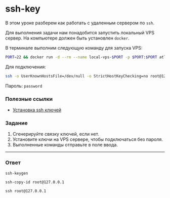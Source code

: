 # ssh-key

В этом уроке разберем как работать с удаленным сервером по `ssh`.

Для выполнения задачи нам понадобится запустить локальный VPS сервер. На компьютере должен быть установлен `docker`.

В терминале выполним следующую команду для запуска VPS:

```bash
PORT=22 && docker run -d --rm --name local-vps-$PORT -p $PORT:$PORT atlekbai/local-vps $PORT
```

Для подключения:

```bash
ssh -o UserKnownHostsFile=/dev/null -o StrictHostKeyChecking=no root@127.0.0.1 -p 22
```

Пароль: `password`

### Полезные ссылки

- [Установка ssh ключей](https://www.digitalocean.com/community/tutorials/how-to-set-up-ssh-keys-on-ubuntu-1804)

### Задание

1. Сгенерируйте связку ключей, если нет.
2. Установите ключи на VPS сервере, чтобы подключаться без пароля.
3. Выполненные команды отправьте в поле ввода.

---

### Ответ

```
ssh-keygen

ssh-copy-id root@127.0.0.1

ssh root@127.0.0.1
```